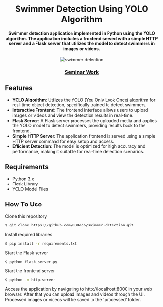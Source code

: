 <h1 align="center">
  Swimmer Detection Using YOLO Algorithm
  <br>
</h1>

<h4 align="center">Swimmer detection application implemented in Python using the YOLO algorithm. The application includes a frontend served with a simple HTTP server and a Flask server that utilizes the model to detect swimmers in images or videos.</h4>

<p align="center">
  <img src="https://media3.giphy.com/media/v1.Y2lkPTc5MGI3NjExNnQ5MjlvbXBrNnl1amV3ZGRma3M0N2h2MmJ0dGxveDlpN2oyYjkyZyZlcD12MV9pbnRlcm5hbF9naWZfYnlfaWQmY3Q9Zw/5yfZXty3v88Id2SxSh/giphy.gif" alt="swimmer detection" />
</p>

<div align="center">
  <h3>
    <a href="https://mega.nz/file/gMpWQIxA#vcRiKPtP-S_pg3x3t9BEfE-P3o7KWTINwg8y6b7rjxA">
      Seminar Work
    </a>
</h3>
</div>

## Features

- **YOLO Algorithm**: Utilizes the YOLO (You Only Look Once) algorithm for real-time object detection, specifically trained to detect swimmers.
- **Interactive Frontend**: The frontend interface allows users to upload images or videos and view the detection results in real-time.
- **Flask Server**: A Flask server processes the uploaded media and applies the YOLO model to detect swimmers, providing results back to the frontend.
- **Simple HTTP Server**: The application frontend is served using a simple HTTP server command for easy setup and access.
- **Efficient Detection**: The model is optimized for high accuracy and performance, making it suitable for real-time detection scenarios.

## Requirements

- Python 3.x
- Flask Library
- YOLO Model Files

## How To Use

Clone this repository
```bash
$ git clone https://github.com/DBDoco/swimmer-detection.git
```

Install required libraries
```bash
$ pip install -r requirements.txt
```

Start the Flask server
```bash
$ python flask_server.py
```

Start the frontend server
```bash
$ python -m http.server
```

Access the application by navigating to http://localhost:8000 in your web browser.
After that you can upload images and videos through the UI. Processed images or videos will be saved to the 'processed' folder.

